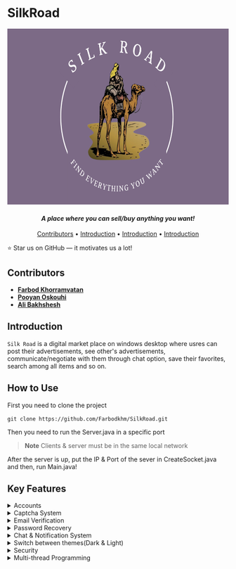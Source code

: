 # SilkRoad

<p align="center">
  <img src = "SilkRoadClient/src/main/resources/logo.png" width="700" height = "400">
</p>

**_<h4 align="center"> A place where you can sell/buy anything you want! </h4>_**

<p align="center">
  <a href="#contributors">Contributors</a> •
  <a href="#introduction">Introduction</a> •
  <a href="#how-to-use">Introduction</a> •
  <a href="#key-features">Introduction</a>
</p>


:star: Star us on GitHub — it motivates us a lot!

## Contributors

* [**Farbod Khorramvatan**](https://github.com/Farbodkhm)
* [**Pooyan Oskouhi**](https://github.com/pooyanosk1382)
* [**Ali Bakhshesh**](https://github.com/alib2014)


## Introduction

`Silk Road` is a digital market place on windows desktop where usres can post their advertisements, see other's advertisements, communicate/negotiate with them through chat option, save their favorites, search among all items and so on.


## How to Use
First you need to clone the project
````
git clone https://github.com/Farbodkhm/SilkRoad.git
````
Then you need to run the Server.java in a specific port

> **Note**
> Clients & server must be in the same local network

After the server is up, put the IP & Port of the sever in CreateSocket.java and then, run Main.java!


## Key Features

<details>
<summary>Accounts</summary>
  
You can either enter with your personal account or enter as a guest to view the ads

<p align="center">
  <img src = "https://github.com/Farbodkhm/SilkRoad/assets/68291080/a32a8a7e-3f2b-46f2-8138-38e4769f1b8e" width="600" height = "500">
</p>


The city name you enter must be valid(One of cities of Iran)

Also, the strength of your password will be checked simultaneously as you enter it.
</details>

<details>
<summary>Captcha System</summary>
  
A simple captcha is required for entering the app

<p align="center">
  <img src = "https://github.com/Farbodkhm/SilkRoad/assets/68291080/6033afc9-46df-4e69-8305-df577a15ba3b" width="500" height = "400">
</p>
</details>

<details>
<summary>Email Verification</summary>
  
Your email will be validated with an OTP

<p align="center">
    <img width="49%" src="https://github.com/Farbodkhm/SilkRoad/assets/68291080/586e1316-c3b3-4b84-a054-88a13eede843"/>
&nbsp;
    <img width="49%" height="400" src="https://github.com/Farbodkhm/SilkRoad/assets/68291080/f37907f1-af65-4892-80ee-bf4a667003a4"/>
</p>
</details>

<details>
<summary>Password Recovery</summary>
  
In case of forgetting your password, you can recover it easily!

<p align="center">
  <img src = "https://github.com/Farbodkhm/SilkRoad/assets/68291080/aeef3466-296e-4052-b7a8-4213c9b4fca6" width="500" height = "400">
</p>
</details>

<details>
<summary>Chat & Notification System</summary>
  
You can send direct messages to the owners of the advertisements and communitace with them. Also, notification of your unread messages will pop up as soon as you login to your account
</details>

<details>
<summary>Switch between themes(Dark & Light)</summary>
  
In any page you are, you can switch to the another theme
</details>

<details>
<summary>Security</summary>
  
All communications between client & server will be ecrypted using AED encryption. Also, all passwords will be hashed and then will be stored in database
</details>

<details>
<summary>Multi-thread Programming</summary>
  
In order to handle all users cuncurrently, multi-thread concepts are used and they are syncronized appropriately to avoid any multi-threading problems
</details>



